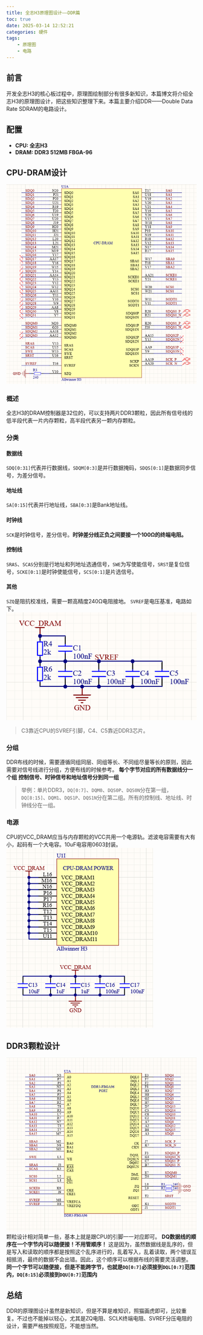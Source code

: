 ```yaml
---
title: 全志H3原理图设计——DDR篇
toc: true
date: 2025-03-14 12:52:21
categories: 硬件
tags: 
    - 原理图
    - 电路
---
```


## 前言
开发全志H3的核心板过程中，原理图绘制部分有很多新知识，本篇博文将介绍全志H3的原理图设计，把这些知识整理下来。本篇主要介绍DDR——Double Data Rate SDRAM的电路设计。

<!-- more -->

## 配置
- **CPU: 全志H3**
- **DRAM: DDR3 512MB FBGA-96**

## CPU-DRAM设计
![CPU-DRAM](全志H3原理图设计——DDR篇/image.png)
### 概述
全志H3的DRAM控制器是32位的，可以支持两片DDR3颗粒，因此所有信号线的低半段代表一片内存颗粒，高半段代表另一颗内存颗粒。
### 分类
#### 数据线
`SDQ[0:31]`代表并行数据线，`SDQM[0:3]`是并行数据掩码，`SDQS[0:1]`是数据同步信号，为差分信号。
#### 地址线
`SA[0:15]`代表并行地址线，`SBA[0:3]`是Bank地址线。
#### 时钟线
`SCK`是时钟信号，差分信号。**时钟差分线正负之间要接一个100Ω的终端电阻。**
#### 控制线
`SRAS`、`SCAS`分别是行地址和列地址选通信号，`SWE`为写使能信号，`SRST`是复位信号，`SCKE[0:1]`是时钟使能信号，`SCS[0:1]`是片选信号。
#### 其他
`SZQ`是阻抗校准线，需要一颗高精度240Ω电阻接地。
`SVREF`是电压基准，电路如下。
![VREF电路](全志H3原理图设计——DDR篇/image-1.png)
> C3靠近CPU的SVREF引脚，C4、C5靠近DDR3芯片。
### 分组
DDR布线的时候，需要遵循同组同层、同组等长、不同组尽量等长的原则，因此需要对信号线进行分组，方便布线的时候参考。
**每个字节对应的所有数据线分一个组**
**控制信号、时钟信号和地址信号分到同一组**
> 举例：单片DDR3，`DQ[0:7]`、`DQM0`、`DQS0P`、`DQS0N`分在第一组，`DQ[8:15]`、`DQM1`、`DQS1P`、`DQS1N`分在第二组。所有的控制线、地址线、时钟线分在一组。
### 电源
CPU的VCC_DRAM应当与内存颗粒的VCC共用一个电源轨。滤波电容需要有大有小，起码有一个大电容。10uF电容用0603封装。
![CPU-VCC_DRAM设计](全志H3原理图设计——DDR篇/image-2.png)

## DDR3颗粒设计
![DDR3颗粒](全志H3原理图设计——DDR篇/image-3.png)
颗粒设计相对简单一些，基本上就是跟CPU的引脚一一对应即可。
**DQ数据线的顺序在一个字节内可以随便接！不用管顺序！**
这是因为，虽然数据线是乱序的，但是写入和读取的顺序都是按照这个乱序进行的，乱着写入，乱着读取，两个错误互相抵消，最终的数据不会出错。因此，这个顺序可以根据布线的需要灵活调整。
**同一个字节可以随便接，但是不能跨字节，也就是`DQ[0:7]`必须接到`DQL[0:7]`范围内，`DQ[8:15]`必须接到`DQU[0:7]`范围内**

## 总结
DDR的原理图设计虽然是新知识，但是不算是难知识，照猫画虎即可，比较重复。不过也不能掉以轻心，尤其是ZQ电阻、SCLK终端电阻、SVREF分压电阻的设计，需要严格按照规范，不能想当然。